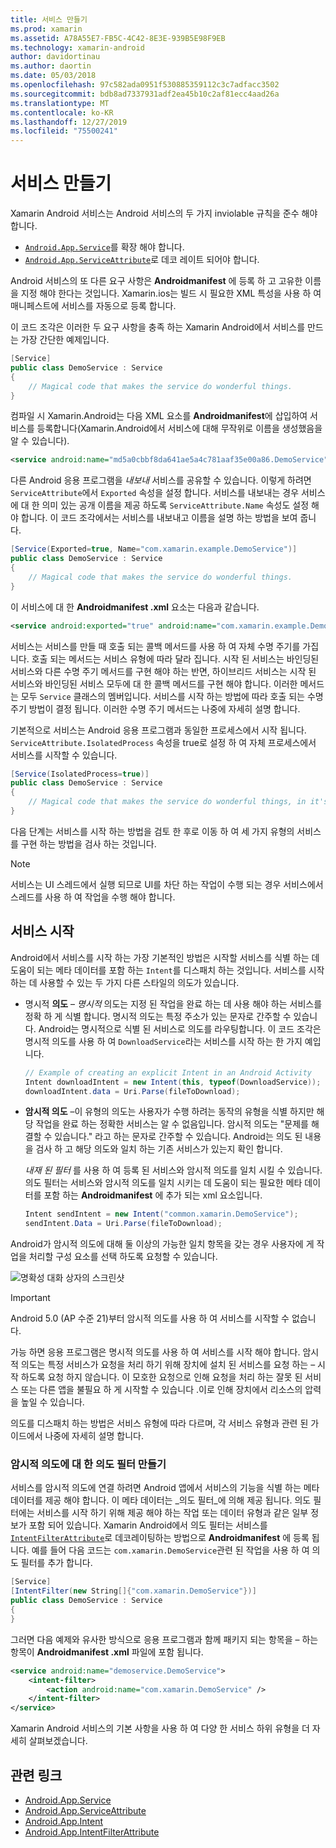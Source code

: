 ```yaml
---
title: 서비스 만들기
ms.prod: xamarin
ms.assetid: A78A55E7-FB5C-4C42-8E3E-939B5E98F9EB
ms.technology: xamarin-android
author: davidortinau
ms.author: daortin
ms.date: 05/03/2018
ms.openlocfilehash: 97c582ada0951f530885359112c3c7adfacc3502
ms.sourcegitcommit: bdb8ad7337931adf2ea45b10c2af81ecc4aad26a
ms.translationtype: MT
ms.contentlocale: ko-KR
ms.lasthandoff: 12/27/2019
ms.locfileid: "75500241"
---
```

# <a name="creating-a-service"></a>서비스 만들기

Xamarin Android 서비스는 Android 서비스의 두 가지 inviolable 규칙을 준수 해야 합니다.

- [`Android.App.Service`](xref:Android.App.Service)를 확장 해야 합니다.
- [`Android.App.ServiceAttribute`](xref:Android.App.ServiceAttribute)로 데코 레이트 되어야 합니다.

Android 서비스의 또 다른 요구 사항은 **Androidmanifest** 에 등록 하 고 고유한 이름을 지정 해야 한다는 것입니다. Xamarin.ios는 빌드 시 필요한 XML 특성을 사용 하 여 매니페스트에 서비스를 자동으로 등록 합니다.

이 코드 조각은 이러한 두 요구 사항을 충족 하는 Xamarin Android에서 서비스를 만드는 가장 간단한 예제입니다.  

```csharp
[Service]
public class DemoService : Service
{
    // Magical code that makes the service do wonderful things.
}
```

컴파일 시 Xamarin.Android는 다음 XML 요소를 **Androidmanifest**에 삽입하여 서비스를 등록합니다(Xamarin.Android에서 서비스에 대해 무작위로 이름을 생성했음을 알 수 있습니다).

```xml
<service android:name="md5a0cbbf8da641ae5a4c781aaf35e00a86.DemoService" />
```

다른 Android 응용 프로그램을 _내보내_ 서비스를 공유할 수 있습니다. 이렇게 하려면 `ServiceAttribute`에서 `Exported` 속성을 설정 합니다. 서비스를 내보내는 경우 서비스에 대 한 의미 있는 공개 이름을 제공 하도록 `ServiceAttribute.Name` 속성도 설정 해야 합니다. 이 코드 조각에서는 서비스를 내보내고 이름을 설명 하는 방법을 보여 줍니다.

```csharp
[Service(Exported=true, Name="com.xamarin.example.DemoService")]
public class DemoService : Service
{
    // Magical code that makes the service do wonderful things.
}
```

이 서비스에 대 한 **Androidmanifest .xml** 요소는 다음과 같습니다.

```xml
<service android:exported="true" android:name="com.xamarin.example.DemoService" />
```

서비스는 서비스를 만들 때 호출 되는 콜백 메서드를 사용 하 여 자체 수명 주기를 가집니다. 호출 되는 메서드는 서비스 유형에 따라 달라 집니다. 시작 된 서비스는 바인딩된 서비스와 다른 수명 주기 메서드를 구현 해야 하는 반면, 하이브리드 서비스는 시작 된 서비스와 바인딩된 서비스 모두에 대 한 콜백 메서드를 구현 해야 합니다. 이러한 메서드는 모두 `Service` 클래스의 멤버입니다. 서비스를 시작 하는 방법에 따라 호출 되는 수명 주기 방법이 결정 됩니다. 이러한 수명 주기 메서드는 나중에 자세히 설명 합니다.

기본적으로 서비스는 Android 응용 프로그램과 동일한 프로세스에서 시작 됩니다. `ServiceAttribute.IsolatedProcess` 속성을 true로 설정 하 여 자체 프로세스에서 서비스를 시작할 수 있습니다.

```csharp
[Service(IsolatedProcess=true)]
public class DemoService : Service
{
    // Magical code that makes the service do wonderful things, in it's own process!
}
```

다음 단계는 서비스를 시작 하는 방법을 검토 한 후로 이동 하 여 세 가지 유형의 서비스를 구현 하는 방법을 검사 하는 것입니다.

> [!NOTE]
> 서비스는 UI 스레드에서 실행 되므로 UI를 차단 하는 작업이 수행 되는 경우 서비스에서 스레드를 사용 하 여 작업을 수행 해야 합니다.

## <a name="starting-a-service"></a>서비스 시작

Android에서 서비스를 시작 하는 가장 기본적인 방법은 시작할 서비스를 식별 하는 데 도움이 되는 메타 데이터를 포함 하는 `Intent`를 디스패치 하는 것입니다. 서비스를 시작 하는 데 사용할 수 있는 두 가지 다른 스타일의 의도가 있습니다.

- 명시적 **의도** &ndash; _명시적_ 의도는 지정 된 작업을 완료 하는 데 사용 해야 하는 서비스를 정확 하 게 식별 합니다. 명시적 의도는 특정 주소가 있는 문자로 간주할 수 있습니다. Android는 명시적으로 식별 된 서비스로 의도를 라우팅합니다. 이 코드 조각은 명시적 의도를 사용 하 여 `DownloadService`라는 서비스를 시작 하는 한 가지 예입니다.

    ```csharp
    // Example of creating an explicit Intent in an Android Activity
    Intent downloadIntent = new Intent(this, typeof(DownloadService));
    downloadIntent.data = Uri.Parse(fileToDownload);
    ```

- **암시적 의도** &ndash;이 유형의 의도는 사용자가 수행 하려는 동작의 유형을 식별 하지만 해당 작업을 완료 하는 정확한 서비스는 알 수 없음입니다. 암시적 의도는 "문제를 해결할 수 있습니다." 라고 하는 문자로 간주할 수 있습니다.
    Android는 의도 된 내용을 검사 하 고 해당 의도와 일치 하는 기존 서비스가 있는지 확인 합니다.

    _내재 된 필터_ 를 사용 하 여 등록 된 서비스와 암시적 의도를 일치 시킬 수 있습니다. 의도 필터는 서비스와 암시적 의도를 일치 시키는 데 도움이 되는 필요한 메타 데이터를 포함 하는 **Androidmanifest** 에 추가 되는 xml 요소입니다.

    ```csharp
    Intent sendIntent = new Intent("common.xamarin.DemoService");
    sendIntent.Data = Uri.Parse(fileToDownload);
    ```

Android가 암시적 의도에 대해 둘 이상의 가능한 일치 항목을 갖는 경우 사용자에 게 작업을 처리할 구성 요소를 선택 하도록 요청할 수 있습니다.

![명확성 대화 상자의 스크린샷](images/creating-a-service-01.png "명확성 대화 상자의 스크린샷")

> [!IMPORTANT]
> Android 5.0 (AP 수준 21)부터 암시적 의도를 사용 하 여 서비스를 시작할 수 없습니다.

가능 하면 응용 프로그램은 명시적 의도를 사용 하 여 서비스를 시작 해야 합니다. 암시적 의도는 특정 서비스가 요청을 처리 하기 위해 장치에 설치 된 서비스를 요청 하는 &ndash; 시작 하도록 요청 하지 않습니다. 이 모호한 요청으로 인해 요청을 처리 하는 잘못 된 서비스 또는 다른 앱을 불필요 하 게 시작할 수 있습니다 .이로 인해 장치에서 리소스의 압력을 높일 수 있습니다.

의도를 디스패치 하는 방법은 서비스 유형에 따라 다르며, 각 서비스 유형과 관련 된 가이드에서 나중에 자세히 설명 합니다.

### <a name="creating-an-intent-filter-for-implicit-intents"></a>암시적 의도에 대 한 의도 필터 만들기

서비스를 암시적 의도에 연결 하려면 Android 앱에서 서비스의 기능을 식별 하는 메타 데이터를 제공 해야 합니다. 이 메타 데이터는 _의도 필터_에 의해 제공 됩니다. 의도 필터에는 서비스를 시작 하기 위해 제공 해야 하는 작업 또는 데이터 유형과 같은 일부 정보가 포함 되어 있습니다. Xamarin Android에서 의도 필터는 서비스를 [`IntentFilterAttribute`](xref:Android.App.IntentFilterAttribute)로 데코레이팅하는 방법으로 **Androidmanifest** 에 등록 됩니다. 예를 들어 다음 코드는 `com.xamarin.DemoService`관련 된 작업을 사용 하 여 의도 필터를 추가 합니다.

```csharp
[Service]
[IntentFilter(new String[]{"com.xamarin.DemoService"})]
public class DemoService : Service
{
}
```

그러면 다음 예제와 유사한 방식으로 응용 프로그램과 함께 패키지 되는 항목을 &ndash; 하는 항목이 **Androidmanifest .xml** 파일에 포함 됩니다.

```xml
<service android:name="demoservice.DemoService">
    <intent-filter>
        <action android:name="com.xamarin.DemoService" />
    </intent-filter>
</service>
```

Xamarin Android 서비스의 기본 사항을 사용 하 여 다양 한 서비스 하위 유형을 더 자세히 살펴보겠습니다.

## <a name="related-links"></a>관련 링크

- [Android.App.Service](xref:Android.App.Service)
- [Android.App.ServiceAttribute](xref:Android.App.ServiceAttribute)
- [Android.App.Intent](xref:Android.Content.Intent)
- [Android.App.IntentFilterAttribute](xref:Android.App.IntentFilterAttribute)
